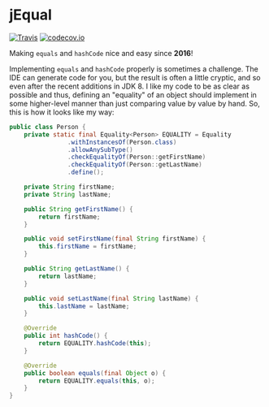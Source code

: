 # jEqual

[![Travis](https://travis-ci.org/voho/jequal.svg?branch=master)](https://travis-ci.org/voho/jequal) [![codecov.io](https://codecov.io/github/voho/jequal/coverage.svg?branch=master)](https://codecov.io/github/voho/jequal?branch=master)

Making `equals` and `hashCode` nice and easy since **2016**!

Implementing `equals` and `hashCode` properly is sometimes a challenge. The IDE can generate code for you, but the result is often a little cryptic, and so even after the recent additions in JDK 8.
I like my code to be as clear as possible and thus, defining an "equality" of an object should implement in some higher-level manner than just comparing value by value by hand.
So, this is how it looks like my way:

```java
public class Person {
    private static final Equality<Person> EQUALITY = Equality
                .withInstancesOf(Person.class)
                .allowAnySubType()
                .checkEqualityOf(Person::getFirstName)
                .checkEqualityOf(Person::getLastName)
                .define();

    private String firstName;
    private String lastName;

    public String getFirstName() {
        return firstName;
    }

    public void setFirstName(final String firstName) {
        this.firstName = firstName;
    }

    public String getLastName() {
        return lastName;
    }

    public void setLastName(final String lastName) {
        this.lastName = lastName;
    }

    @Override
    public int hashCode() {
        return EQUALITY.hashCode(this);
    }

    @Override
    public boolean equals(final Object o) {
        return EQUALITY.equals(this, o);
    }
}
```
